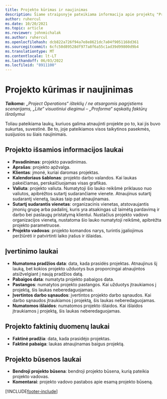 ```yaml
---
title: Projekto kūrimas ir naujinimas
description: Šiame straipsnyje pateikiama informacija apie projektų "Project Operations" atnaujinimą.
author: ruhercul
ms.date: 10/20/2021
ms.topic: article
ms.reviewer: johnmichalak
ms.author: ruhercul
ms.openlocfilehash: dcb822a726f94a7e8e8621dc7a04f9051168d361
ms.sourcegitcommit: 6cfc50d89528df977a8f6a55c1ad39d99800d9b4
ms.translationtype: MT
ms.contentlocale: lt-LT
ms.lasthandoff: 06/03/2022
ms.locfileid: "8911100"
---
```

# <a name="create-and-update-a-project"></a>Projekto kūrimas ir naujinimas

_**Taikoma:** „Project Operations“ išteklių / ne atsargomis pagrįstiems scenarijams, „Lite“ visuotiniui diegimui – „Proforma“ sąskaitų faktūrų išrašymui_

Toliau pateikiama laukų, kuriuos galima atnaujinti projekte po to, kai jis buvo sukurtas, suvestinė. Be to, joje pateikiamos visos taikytinos pasekmės, susijusios su šiais naujinimais.

## <a name="project-detail-fields"></a>Projekto išsamios informacijos laukai

- **Pavadinimas**: projekto pavadinimas.
- **Aprašas**: projekto apžvalga.
- **Klientas**: įmonė, kuriai daromas projektas.
- **Kalendoriaus šablonas**: projekto darbo valandos. Kai laukas pakeičiamas, perskaičiuojamas visas grafikas.
- **Valiuta**: projekto valiuta. Numatytoji šio lauko reikšmė priklauso nuo valiutos, apibrėžtos sutartį sudarančiame vienete. Atnaujinus sutartį sudarantį vienetą, laukas taip pat atnaujinamas.
- **Sutartį sudarantis vienetas**: organizacinis vienetas, atstovaujantis įmonių grupę arba padalinį, kuris yra atsakingas už laimėtą pardavimą ir darbo bei paslaugų pristatymą klientui.  Nustačius projekto vadovo organizacijos vienetą, nustatoma šio lauko numatytoji reikšmė, apibrėžta projekto parametruose.
- **Projekto vadovas**: projekto komandos narys, turintis įgaliojimus peržiūrėti ir patvirtinti laiko įrašus ir išlaidas.

## <a name="estimate-fields"></a>Įvertinimo laukai

- **Numatoma pradžios data**: data, kada prasidės projektas. Atnaujinus šį lauką, bet kokios projekto užduotys bus proporcingai atnaujintos atsižvelgiant į naują pradžios datą.
- **Pabaigos data**: numatyta projekto pabaigos data.
- **Pastangos**: numatytos projekto pastangos. Kai užduotys įtraukiamos į projektą, šis laukas neberedaguojamas.
- **Įvertintos darbo sąnaudos**: įvertintos projekto darbo sąnaudos. Kai darbo sąnaudos įtraukiamos į projektą, šis laukas neberedaguojamas.
- **Numatomos išlaidos**: numatomos projekto išlaidos. Kai išlaidos įtraukiamos į projektą, šis laukas neberedaguojamas.

## <a name="project-actual-fields"></a>Projekto faktinių duomenų laukai
- **Faktinė pradžia**: data, kada prasidėjo projektas.
- **Faktinė pabaiga**: laukas atnaujinamas baigus projektą.

## <a name="project-status-fields"></a>Projekto būsenos laukai

- **Bendroji projekto būsena**: bendroji projekto būsena, kurią pateikia projekto vadovas.
- **Komentarai**: projekto vadovo pastabos apie esamą projekto būseną.



[!INCLUDE[footer-include](../includes/footer-banner.md)]
